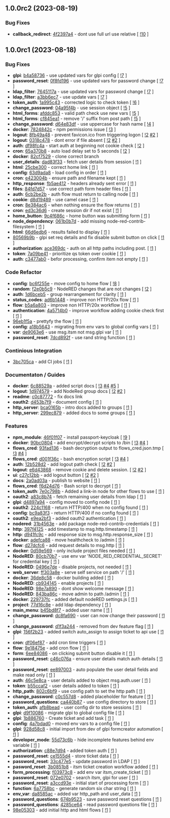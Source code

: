 ## 1.0.0rc2 (2023-08-19)

### Bug Fixes

- **callback_redirect**: [4f2397a4](https://gitlab.com/nofusscomputing/projects/nodered_ldap_self_service/-/commit/4f2397a473e13d649c92f3ef876f218d8e22ec3e) - dont use full url use relative [ [!10](https://gitlab.com/nofusscomputing/projects/nodered_ldap_self_service/-/merge_requests/10) ]

## 1.0.0rc1 (2023-08-18)

### Bug Fixes

- **glpi**: [b4a58736](https://gitlab.com/nofusscomputing/projects/nodered_ldap_self_service/-/commit/b4a587362fea1bc5554c71fbd3cb4f337be21f0a) - use updated vars for glpi config [ [!7](https://gitlab.com/nofusscomputing/projects/nodered_ldap_self_service/-/merge_requests/7) ]
- **password_reset**: [0f8fd196](https://gitlab.com/nofusscomputing/projects/nodered_ldap_self_service/-/commit/0f8fd1961d98663412790d5b0e50028780130788) - use updated vars for password change [ [!7](https://gitlab.com/nofusscomputing/projects/nodered_ldap_self_service/-/merge_requests/7) ]
- **ldap_filter**: [7645117a](https://gitlab.com/nofusscomputing/projects/nodered_ldap_self_service/-/commit/7645117a8cf120950f96dc9282634903232762e3) - use updated vars for password change [ [!7](https://gitlab.com/nofusscomputing/projects/nodered_ldap_self_service/-/merge_requests/7) ]
- **ldap_filter**: [a3bb6ec7](https://gitlab.com/nofusscomputing/projects/nodered_ldap_self_service/-/commit/a3bb6ec76b738fc0c688b99974c83fa237bdad08) - use update vars [ [!7](https://gitlab.com/nofusscomputing/projects/nodered_ldap_self_service/-/merge_requests/7) ]
- **token_auth**: [1a995c43](https://gitlab.com/nofusscomputing/projects/nodered_ldap_self_service/-/commit/1a995c439480b6cb7da0c3e76d51dada2dbf93d4) - corrected logic to check token [ [!6](https://gitlab.com/nofusscomputing/projects/nodered_ldap_self_service/-/merge_requests/6) ]
- **change_password**: [04a95f4b](https://gitlab.com/nofusscomputing/projects/nodered_ldap_self_service/-/commit/04a95f4b1def5b52229a3574e8780d5fbc8d6f7c) - use session object [ [!5](https://gitlab.com/nofusscomputing/projects/nodered_ldap_self_service/-/merge_requests/5) ]
- **html_forms**: [afddc853](https://gitlab.com/nofusscomputing/projects/nodered_ldap_self_service/-/commit/afddc8532824f8251e67d7d83cc47572a07e8972) - valid path check use new vars [ [!5](https://gitlab.com/nofusscomputing/projects/nodered_ldap_self_service/-/merge_requests/5) ]
- **html_forms**: [cf845ea1](https://gitlab.com/nofusscomputing/projects/nodered_ldap_self_service/-/commit/cf845ea13f939f6f4a8c2d11746c7b09f1f6343a) - remove '/' suffix from post path [ [!5](https://gitlab.com/nofusscomputing/projects/nodered_ldap_self_service/-/merge_requests/5) ]
- **change_password**: [d64e83df](https://gitlab.com/nofusscomputing/projects/nodered_ldap_self_service/-/commit/d64e83df4daa7e220d29d2a47bc52d7e7d97c9ae) - use uppercase for hash name [ [!4](https://gitlab.com/nofusscomputing/projects/nodered_ldap_self_service/-/merge_requests/4) ]
- **docker**: [7824842c](https://gitlab.com/nofusscomputing/projects/nodered_ldap_self_service/-/commit/7824842cecba1bb102d04c0be33ecc1ed25360e2) - npm permissions issue [ [!3](https://gitlab.com/nofusscomputing/projects/nodered_ldap_self_service/-/merge_requests/3) ]
- **logout**: [8fb49a48](https://gitlab.com/nofusscomputing/projects/nodered_ldap_self_service/-/commit/8fb49a4834f8e3d944a3db421a369a559d695add) - prevent favicon.ico from triggering logon [ [!2](https://gitlab.com/nofusscomputing/projects/nodered_ldap_self_service/-/merge_requests/2) [#2](https://gitlab.com/nofusscomputing/projects/nodered_ldap_self_service/-/issues/2) ]
- **logout**: [0318c478](https://gitlab.com/nofusscomputing/projects/nodered_ldap_self_service/-/commit/0318c478feb8c3319c3ca35821d609bb436c4302) - dont error if file absent [ [!2](https://gitlab.com/nofusscomputing/projects/nodered_ldap_self_service/-/merge_requests/2) [#2](https://gitlab.com/nofusscomputing/projects/nodered_ldap_self_service/-/issues/2) ]
- **auth**: [df98fc4a](https://gitlab.com/nofusscomputing/projects/nodered_ldap_self_service/-/commit/df98fc4a85c96c3471d5729783bce971d5c469c0) - start auth at beginning not cookie check [ [!2](https://gitlab.com/nofusscomputing/projects/nodered_ldap_self_service/-/merge_requests/2) ]
- **cron**: [65a370b8](https://gitlab.com/nofusscomputing/projects/nodered_ldap_self_service/-/commit/65a370b8100d6579f451c097bf5633b8332b01dd) - auto load delay set to 5 seconds [ [!2](https://gitlab.com/nofusscomputing/projects/nodered_ldap_self_service/-/merge_requests/2) ]
- **docker**: [82cf7529](https://gitlab.com/nofusscomputing/projects/nodered_ldap_self_service/-/commit/82cf75291db7f2aaacee92390f06d302921163fb) - clone correct branch
- **user_details**: [dad83f33](https://gitlab.com/nofusscomputing/projects/nodered_ldap_self_service/-/commit/dad83f337385719a0e6b70003d9313767e55501a) - fetch user details from session [ [!1](https://gitlab.com/nofusscomputing/projects/nodered_ldap_self_service/-/merge_requests/1) ]
- **html**: [25cbe300](https://gitlab.com/nofusscomputing/projects/nodered_ldap_self_service/-/commit/25cbe3003311274c2d1b4af09e42ccf8f34f3fe9) - correct home link [ [!1](https://gitlab.com/nofusscomputing/projects/nodered_ldap_self_service/-/merge_requests/1) ]
- **config**: [63d9ada8](https://gitlab.com/nofusscomputing/projects/nodered_ldap_self_service/-/commit/63d9ada8c169e7e61ae96947b2cffd681c624cd7) - load config in order [ [!1](https://gitlab.com/nofusscomputing/projects/nodered_ldap_self_service/-/merge_requests/1) ]
- **cron**: [e423004b](https://gitlab.com/nofusscomputing/projects/nodered_ldap_self_service/-/commit/e423004b2d306a0c2c86b466cfaad69da8b8b056) - ensure path and filename kept [ [!1](https://gitlab.com/nofusscomputing/projects/nodered_ldap_self_service/-/merge_requests/1) ]
- **http_response**: [fb5ae412](https://gitlab.com/nofusscomputing/projects/nodered_ldap_self_service/-/commit/fb5ae41259ba0c380057484c41b9c36da652c69e) - headers already sent error [ [!1](https://gitlab.com/nofusscomputing/projects/nodered_ldap_self_service/-/merge_requests/1) ]
- **files**: [84fd7d57](https://gitlab.com/nofusscomputing/projects/nodered_ldap_self_service/-/commit/84fd7d577a75f000014e09a91da84ff38956f92c) - use correct path form header files [ [!1](https://gitlab.com/nofusscomputing/projects/nodered_ldap_self_service/-/merge_requests/1) ]
- **auth**: [6cb2be2b](https://gitlab.com/nofusscomputing/projects/nodered_ldap_self_service/-/commit/6cb2be2b2b2d4cc4a58c90de502b019c7bd59bea) - auth flow must return to calling node [ [!1](https://gitlab.com/nofusscomputing/projects/nodered_ldap_self_service/-/merge_requests/1) ]
- **cookie**: [d8d19489](https://gitlab.com/nofusscomputing/projects/nodered_ldap_self_service/-/commit/d8d194896338b6c595a61f57bbe265c45d6c379f) - use camel case [ [!1](https://gitlab.com/nofusscomputing/projects/nodered_ldap_self_service/-/merge_requests/1) ]
- **cron**: [8e384ac6](https://gitlab.com/nofusscomputing/projects/nodered_ldap_self_service/-/commit/8e384ac6201f3a4d728cf05410e7443a96c63a1a) - when nothing ensure the flow returns [ [!1](https://gitlab.com/nofusscomputing/projects/nodered_ldap_self_service/-/merge_requests/1) ]
- **cron**: [ed3c36d6](https://gitlab.com/nofusscomputing/projects/nodered_ldap_self_service/-/commit/ed3c36d6be86a1506f4344f454af1e17888913dd) - create session dir if not exist [ [!1](https://gitlab.com/nofusscomputing/projects/nodered_ldap_self_service/-/merge_requests/1) ]
- **home_button**: [9c4f686c](https://gitlab.com/nofusscomputing/projects/nodered_ldap_self_service/-/commit/9c4f686cc488af3e953f1ecb00cc552cdd5080dd) - home button was submitting form [ [!1](https://gitlab.com/nofusscomputing/projects/nodered_ldap_self_service/-/merge_requests/1) ]
- **node_dependency**: [061b0b7d](https://gitlab.com/nofusscomputing/projects/nodered_ldap_self_service/-/commit/061b0b7dc43f303259d9e89340cbab4054792f7a) - add missing node-red-contrib-filesystem [ [!1](https://gitlab.com/nofusscomputing/projects/nodered_ldap_self_service/-/merge_requests/1) ]
- **html**: [66d6edb6](https://gitlab.com/nofusscomputing/projects/nodered_ldap_self_service/-/commit/66d6edb63e44ffbf981ea9a3d45c022a63f0ef5b) - results failed to display [ [!1](https://gitlab.com/nofusscomputing/projects/nodered_ldap_self_service/-/merge_requests/1) ]
- [80569b9b](https://gitlab.com/nofusscomputing/projects/nodered_ldap_self_service/-/commit/80569b9b2885808069da918a15fc65fa4934a432) - glpi set req details and fix disable submit button on click [ [!1](https://gitlab.com/nofusscomputing/projects/nodered_ldap_self_service/-/merge_requests/1) ]
- **authorization**: [ace369dc](https://gitlab.com/nofusscomputing/projects/nodered_ldap_self_service/-/commit/ace369dc9490ef651e0f4c7cc3754faea7d737a3) - auth on all http paths including post. [ [!1](https://gitlab.com/nofusscomputing/projects/nodered_ldap_self_service/-/merge_requests/1) ]
- **token**: [7a09be41](https://gitlab.com/nofusscomputing/projects/nodered_ldap_self_service/-/commit/7a09be41a276ffd7d374c8b36fd4aef6d03c5dc4) - prioritize qs token over cookie [ [!1](https://gitlab.com/nofusscomputing/projects/nodered_ldap_self_service/-/merge_requests/1) ]
- **auth**: [c3477ab0](https://gitlab.com/nofusscomputing/projects/nodered_ldap_self_service/-/commit/c3477ab0caf45d63f283df167008a0076b6eb568) - befor processing, confirm item not empty [ [!1](https://gitlab.com/nofusscomputing/projects/nodered_ldap_self_service/-/merge_requests/1) ]

### Code Refactor

- **config**: [bc6f255e](https://gitlab.com/nofusscomputing/projects/nodered_ldap_self_service/-/commit/bc6f255e28c3aa2d95b9df8f491128e734076069) - move config to home flow [ [!8](https://gitlab.com/nofusscomputing/projects/nodered_ldap_self_service/-/merge_requests/8) ]
- **random**: [f2e0b5c9](https://gitlab.com/nofusscomputing/projects/nodered_ldap_self_service/-/commit/f2e0b5c9ba7bd88c724010f158b886b6f4cecf91) - NodeRED changes that are not changes [ [!2](https://gitlab.com/nofusscomputing/projects/nodered_ldap_self_service/-/merge_requests/2) ]
- **auth**: [1d6bceb5](https://gitlab.com/nofusscomputing/projects/nodered_ldap_self_service/-/commit/1d6bceb5ab6a459bc6647e315e4170f93c54e795) - group rearrangement for clarity [ [!1](https://gitlab.com/nofusscomputing/projects/nodered_ldap_self_service/-/merge_requests/1) ]
- **status_codes**: [ad6b1448](https://gitlab.com/nofusscomputing/projects/nodered_ldap_self_service/-/commit/ad6b1448cf82ccf5ff761d757a55ce79a4fda21d) - improve non HTTP/20x flow [ [!1](https://gitlab.com/nofusscomputing/projects/nodered_ldap_self_service/-/merge_requests/1) ]
- **flow**: [b5a6a803](https://gitlab.com/nofusscomputing/projects/nodered_ldap_self_service/-/commit/b5a6a803c3804bc27a69f46a610040a62009b875) - improve non HTTP/20x workflow [ [!1](https://gitlab.com/nofusscomputing/projects/nodered_ldap_self_service/-/merge_requests/1) ]
- **authentication**: [4a5714b0](https://gitlab.com/nofusscomputing/projects/nodered_ldap_self_service/-/commit/4a5714b09a597c8599677635f94ee79a6d61d1de) - improve workflow adding cookie check first [ [!1](https://gitlab.com/nofusscomputing/projects/nodered_ldap_self_service/-/merge_requests/1) ]
- [96eb1f5a](https://gitlab.com/nofusscomputing/projects/nodered_ldap_self_service/-/commit/96eb1f5a2ac1154689b4e116228e480bd027e6ee) - prettyfy the flow [ [!1](https://gitlab.com/nofusscomputing/projects/nodered_ldap_self_service/-/merge_requests/1) ]
- **config**: [a18b5643](https://gitlab.com/nofusscomputing/projects/nodered_ldap_self_service/-/commit/a18b564336b8a0b9f20a00e7e326763fb60f52eb) - migrating from env vars to global config vars [ [!1](https://gitlab.com/nofusscomputing/projects/nodered_ldap_self_service/-/merge_requests/1) ]
- **var**: [de9063e6](https://gitlab.com/nofusscomputing/projects/nodered_ldap_self_service/-/commit/de9063e62229b27d3869d0b471c6a92e2f34434c) - use msg.itsm not msg.glpi var [ [!1](https://gitlab.com/nofusscomputing/projects/nodered_ldap_self_service/-/merge_requests/1) ]
- **password_reset**: [7dcd892f](https://gitlab.com/nofusscomputing/projects/nodered_ldap_self_service/-/commit/7dcd892f9a86def2fa58d20eb362a937764ba62a) - use rand string function [ [!1](https://gitlab.com/nofusscomputing/projects/nodered_ldap_self_service/-/merge_requests/1) ]

### Continious Integration

- [3bc705ca](https://gitlab.com/nofusscomputing/projects/nodered_ldap_self_service/-/commit/3bc705caff469f81f805f3b890d829398376cc02) - add CI jobs [ [!1](https://gitlab.com/nofusscomputing/projects/nodered_ldap_self_service/-/merge_requests/1) ]

### Documentaton / Guides

- **docker**: [6c88529a](https://gitlab.com/nofusscomputing/projects/nodered_ldap_self_service/-/commit/6c88529a73c477ea07d2637d9b26b067d60c48df) - added script docs [ [!3](https://gitlab.com/nofusscomputing/projects/nodered_ldap_self_service/-/merge_requests/3) [#4](https://gitlab.com/nofusscomputing/projects/nodered_ldap_self_service/-/issues/4) [#5](https://gitlab.com/nofusscomputing/projects/nodered_ldap_self_service/-/issues/5) ]
- **logout**: [1d974579](https://gitlab.com/nofusscomputing/projects/nodered_ldap_self_service/-/commit/1d974579d6f2032bb72f3fe5c51462020b0e28a3) - add NodeRed group docs [ [!2](https://gitlab.com/nofusscomputing/projects/nodered_ldap_self_service/-/merge_requests/2) [#2](https://gitlab.com/nofusscomputing/projects/nodered_ldap_self_service/-/issues/2) ]
- **readme**: [c0c87772](https://gitlab.com/nofusscomputing/projects/nodered_ldap_self_service/-/commit/c0c877726948bb8f87898aea6faa5eb568bb2a4a) - fix docs link
- **oauth2**: [d453b7f9](https://gitlab.com/nofusscomputing/projects/nodered_ldap_self_service/-/commit/d453b7f95775fcf5da9d8de92e7d14f025d687a9) - document config [ [!1](https://gitlab.com/nofusscomputing/projects/nodered_ldap_self_service/-/merge_requests/1) ]
- **http_server**: [bca0165b](https://gitlab.com/nofusscomputing/projects/nodered_ldap_self_service/-/commit/bca0165b01d963ea2df6a4ca0c234f0b84841993) - intro docs added to groups [ [!1](https://gitlab.com/nofusscomputing/projects/nodered_ldap_self_service/-/merge_requests/1) ]
- **http_server**: [299ec879](https://gitlab.com/nofusscomputing/projects/nodered_ldap_self_service/-/commit/299ec8793d9f15cd5cc83997cfe3a0511e9af9de) - added docs to some groups [ [!1](https://gitlab.com/nofusscomputing/projects/nodered_ldap_self_service/-/merge_requests/1) ]

### Features

- **npm_module**: [46f01f07](https://gitlab.com/nofusscomputing/projects/nodered_ldap_self_service/-/commit/46f01f07b27adc527d710222684ccf62e4e9df0f) - install passport-keycloak [ [!9](https://gitlab.com/nofusscomputing/projects/nodered_ldap_self_service/-/merge_requests/9) ]
- **docker**: [90bc0804](https://gitlab.com/nofusscomputing/projects/nodered_ldap_self_service/-/commit/90bc0804b1e42b25e6d5ffea84875e76f9194f84) - add encrypt/decrypt scripts to /bin [ [!3](https://gitlab.com/nofusscomputing/projects/nodered_ldap_self_service/-/merge_requests/3) [#4](https://gitlab.com/nofusscomputing/projects/nodered_ldap_self_service/-/issues/4) ]
- **flows_cred**: [93fad136](https://gitlab.com/nofusscomputing/projects/nodered_ldap_self_service/-/commit/93fad1368169a64a52e0f5f1b8603193fb22199e) - bash decryption output to flows_cred.json.tmp [ [!3](https://gitlab.com/nofusscomputing/projects/nodered_ldap_self_service/-/merge_requests/3) [#4](https://gitlab.com/nofusscomputing/projects/nodered_ldap_self_service/-/issues/4) ]
- **flows_cred**: [d001f36c](https://gitlab.com/nofusscomputing/projects/nodered_ldap_self_service/-/commit/d001f36c6ba63e87add85fcc97b89d6292a7b2de) - bash encryption script [ [!3](https://gitlab.com/nofusscomputing/projects/nodered_ldap_self_service/-/merge_requests/3) [#4](https://gitlab.com/nofusscomputing/projects/nodered_ldap_self_service/-/issues/4) ]
- **auth**: [12b528d2](https://gitlab.com/nofusscomputing/projects/nodered_ldap_self_service/-/commit/12b528d2f103c583664a8f3a17cb395eae6d01a0) - add logout path check [ [!2](https://gitlab.com/nofusscomputing/projects/nodered_ldap_self_service/-/merge_requests/2) [#2](https://gitlab.com/nofusscomputing/projects/nodered_ldap_self_service/-/issues/2) ]
- **logout**: [e6d43868](https://gitlab.com/nofusscomputing/projects/nodered_ldap_self_service/-/commit/e6d4386848966d2afae0d8280fbb39af02dda9a7) - remove cookie and delete session. [ [!2](https://gitlab.com/nofusscomputing/projects/nodered_ldap_self_service/-/merge_requests/2) [#2](https://gitlab.com/nofusscomputing/projects/nodered_ldap_self_service/-/issues/2) ]
- **ui**: [c27c12bb](https://gitlab.com/nofusscomputing/projects/nodered_ldap_self_service/-/commit/c27c12bb29a4cd3f6010bca237e9cf3d42f9dac9) - add logout button [ [!2](https://gitlab.com/nofusscomputing/projects/nodered_ldap_self_service/-/merge_requests/2) [#2](https://gitlab.com/nofusscomputing/projects/nodered_ldap_self_service/-/issues/2) ]
- **docs**: [2a0ad03a](https://gitlab.com/nofusscomputing/projects/nodered_ldap_self_service/-/commit/2a0ad03acf1ef8f2dac76806ed6a487985c06720) - publish to website [ [!1](https://gitlab.com/nofusscomputing/projects/nodered_ldap_self_service/-/merge_requests/1) ]
- **flows_cred**: [f6d24d76](https://gitlab.com/nofusscomputing/projects/nodered_ldap_self_service/-/commit/f6d24d76b3c1f289ee2204e9dca6aeb650870df5) - Bash script to decrypt [ [!1](https://gitlab.com/nofusscomputing/projects/nodered_ldap_self_service/-/merge_requests/1) ]
- **token_auth**: [7e0c798b](https://gitlab.com/nofusscomputing/projects/nodered_ldap_self_service/-/commit/7e0c798bae2c9c9862398779e6cca1f6558b0eda) - Added a link-in node for other flows to use [ [!1](https://gitlab.com/nofusscomputing/projects/nodered_ldap_self_service/-/merge_requests/1) ]
- **oauth2**: [a83c8b74](https://gitlab.com/nofusscomputing/projects/nodered_ldap_self_service/-/commit/a83c8b74d63713d8fe827d5aad1ada064a3b8553) - fetch remaining user details from ldap [ [!1](https://gitlab.com/nofusscomputing/projects/nodered_ldap_self_service/-/merge_requests/1) ]
- **glpi**: [d4897a94](https://gitlab.com/nofusscomputing/projects/nodered_ldap_self_service/-/commit/d4897a946b02dae0046f646be542d705da2acfd0) - config moved to config node [ [!1](https://gitlab.com/nofusscomputing/projects/nodered_ldap_self_service/-/merge_requests/1) ]
- **oauth2**: [224c1168](https://gitlab.com/nofusscomputing/projects/nodered_ldap_self_service/-/commit/224c11684e5d0927fb7e15bbe98cdd81f85c715c) - return HTTP/400 when no config found [ [!1](https://gitlab.com/nofusscomputing/projects/nodered_ldap_self_service/-/merge_requests/1) ]
- **config**: [bc9a83f3](https://gitlab.com/nofusscomputing/projects/nodered_ldap_self_service/-/commit/bc9a83f3bcc9f0c0ccf74fb40ca402db3951f51b) - return HTTP/400 if no config found [ [!1](https://gitlab.com/nofusscomputing/projects/nodered_ldap_self_service/-/merge_requests/1) ]
- **oauth2**: [e9ea2bf3](https://gitlab.com/nofusscomputing/projects/nodered_ldap_self_service/-/commit/e9ea2bf3c9b3bb9d1109d178884a0504f3a2f0ab) - added oauth2 authentication [ [!1](https://gitlab.com/nofusscomputing/projects/nodered_ldap_self_service/-/merge_requests/1) ]
- **nodered**: [31b4563e](https://gitlab.com/nofusscomputing/projects/nodered_ldap_self_service/-/commit/31b4563e4ba592548b068a307912a618612fc667) - add package node-red-contrib-credentials [ [!1](https://gitlab.com/nofusscomputing/projects/nodered_ldap_self_service/-/merge_requests/1) ]
- **http**: [397f4125](https://gitlab.com/nofusscomputing/projects/nodered_ldap_self_service/-/commit/397f41254d9f4c191338b6cf82f7bb2f59fd3b30) - add timestamp to msg.http.timestamp [ [!1](https://gitlab.com/nofusscomputing/projects/nodered_ldap_self_service/-/merge_requests/1) ]
- **http**: [d941fc9c](https://gitlab.com/nofusscomputing/projects/nodered_ldap_self_service/-/commit/d941fc9cc33f5d96b5ee9f2c5d1a06f4afd2adb7) - add response size to msg.http.response_size [ [!1](https://gitlab.com/nofusscomputing/projects/nodered_ldap_self_service/-/merge_requests/1) ]
- **docker**: [adefca88](https://gitlab.com/nofusscomputing/projects/nodered_ldap_self_service/-/commit/adefca8832172dc832439cea227e8fb1935909c1) - move healthcheck to /admin [ [!1](https://gitlab.com/nofusscomputing/projects/nodered_ldap_self_service/-/merge_requests/1) ]
- **flow**: [d27dcfc6](https://gitlab.com/nofusscomputing/projects/nodered_ldap_self_service/-/commit/d27dcfc691537fac82ba8a200f197aaabb223545) - add request details to msg.http [ [!1](https://gitlab.com/nofusscomputing/projects/nodered_ldap_self_service/-/merge_requests/1) ]
- **docker**: [0d59e569](https://gitlab.com/nofusscomputing/projects/nodered_ldap_self_service/-/commit/0d59e5696c4c9f430bb0651c4b1e9d53c45fca77) - only include project files needed [ [!1](https://gitlab.com/nofusscomputing/projects/nodered_ldap_self_service/-/merge_requests/1) ]
- **NodeRED**: [80cb70b7](https://gitlab.com/nofusscomputing/projects/nodered_ldap_self_service/-/commit/80cb70b75a16cbbf57adddd5cf96165555343ab2) - use env var 'NODE_RED_CREDENTIAL_SECRET' for credential key [ [!1](https://gitlab.com/nofusscomputing/projects/nodered_ldap_self_service/-/merge_requests/1) ]
- **NodeRED**: [0496e7de](https://gitlab.com/nofusscomputing/projects/nodered_ldap_self_service/-/commit/0496e7de7a1ae0f5f08235a9b52e80942353155b) - disable projects, not needed [ [!1](https://gitlab.com/nofusscomputing/projects/nodered_ldap_self_service/-/merge_requests/1) ]
- **web_server**: [ff303a8e](https://gitlab.com/nofusscomputing/projects/nodered_ldap_self_service/-/commit/ff303a8e997d95c947d3d77ba357098111cc0a96) - serve self service on path '/' [ [!1](https://gitlab.com/nofusscomputing/projects/nodered_ldap_self_service/-/merge_requests/1) ]
- **docker**: [36de8c58](https://gitlab.com/nofusscomputing/projects/nodered_ldap_self_service/-/commit/36de8c58a13f5c056e4e7bb287e56f519dd37fd0) - docker building added [ [!1](https://gitlab.com/nofusscomputing/projects/nodered_ldap_self_service/-/merge_requests/1) ]
- **NodeRED**: [cb934145](https://gitlab.com/nofusscomputing/projects/nodered_ldap_self_service/-/commit/cb934145a6119600c89ac6814d7140ba562e4c59) - enable projects [ [!1](https://gitlab.com/nofusscomputing/projects/nodered_ldap_self_service/-/merge_requests/1) ]
- **NodeRED**: [98e7a890](https://gitlab.com/nofusscomputing/projects/nodered_ldap_self_service/-/commit/98e7a890056692071cff3ffb525b4260bc4202f8) - dont show welcome message [ [!1](https://gitlab.com/nofusscomputing/projects/nodered_ldap_self_service/-/merge_requests/1) ]
- **NodeRED**: [843ba86c](https://gitlab.com/nofusscomputing/projects/nodered_ldap_self_service/-/commit/843ba86c3d106f27b42f21beab35f6b4e2247612) - move admin to path /admin [ [!1](https://gitlab.com/nofusscomputing/projects/nodered_ldap_self_service/-/merge_requests/1) ]
- **docker**: [229737fc](https://gitlab.com/nofusscomputing/projects/nodered_ldap_self_service/-/commit/229737fc8fb63172a4c60f00d6cc0961cabbe930) - added default nodeRED settings.js [ [!1](https://gitlab.com/nofusscomputing/projects/nodered_ldap_self_service/-/merge_requests/1) ]
- **project**: [77d16c8e](https://gitlab.com/nofusscomputing/projects/nodered_ldap_self_service/-/commit/77d16c8ef824cfc63bf78d5e455568477fc7a1d7) - add ldap dependency [ [!1](https://gitlab.com/nofusscomputing/projects/nodered_ldap_self_service/-/merge_requests/1) ]
- **main_menu**: [b45bd8f7](https://gitlab.com/nofusscomputing/projects/nodered_ldap_self_service/-/commit/b45bd8f7030e67ba8f1e23b0946387462231f7a5) - added user name [ [!1](https://gitlab.com/nofusscomputing/projects/nodered_ldap_self_service/-/merge_requests/1) ]
- **change_password**: [dc8fa690](https://gitlab.com/nofusscomputing/projects/nodered_ldap_self_service/-/commit/dc8fa690909c30c7aae993784abf3c80f97bf99e) - user can now change their password [ [!1](https://gitlab.com/nofusscomputing/projects/nodered_ldap_self_service/-/merge_requests/1) ]
- **change_password**: [d1f3a244](https://gitlab.com/nofusscomputing/projects/nodered_ldap_self_service/-/commit/d1f3a2447b44cef3bbb7b9ef43ed4b4de6545f2d) - removed from dev feature flag [ [!1](https://gitlab.com/nofusscomputing/projects/nodered_ldap_self_service/-/merge_requests/1) ]
- **glpi**: [156f2b23](https://gitlab.com/nofusscomputing/projects/nodered_ldap_self_service/-/commit/156f2b2360aa4c790bc14bd968358330f2b0d348) - added switch auto_assign to assign ticket to api use [ [!1](https://gitlab.com/nofusscomputing/projects/nodered_ldap_self_service/-/merge_requests/1) ]
- **cron**: [df06ef87](https://gitlab.com/nofusscomputing/projects/nodered_ldap_self_service/-/commit/df06ef879ea5c96125f207b88ff5cbbe0bdf6fd3) - add cron time triggers [ [!1](https://gitlab.com/nofusscomputing/projects/nodered_ldap_self_service/-/merge_requests/1) ]
- **flow**: [9e18475e](https://gitlab.com/nofusscomputing/projects/nodered_ldap_self_service/-/commit/9e18475edc2029d96ed37ee2fc1a29eb04caac7c) - add cron flow [ [!1](https://gitlab.com/nofusscomputing/projects/nodered_ldap_self_service/-/merge_requests/1) ]
- **form**: [6ee84086](https://gitlab.com/nofusscomputing/projects/nodered_ldap_self_service/-/commit/6ee84086581c82ba587458c5da9f747f4d0e12b8) - on clicking submit button disable it [ [!1](https://gitlab.com/nofusscomputing/projects/nodered_ldap_self_service/-/merge_requests/1) ]
- **password_reset**: [c46c076a](https://gitlab.com/nofusscomputing/projects/nodered_ldap_self_service/-/commit/c46c076aeedb86948038b48409fdf75ddfd8abb3) - ensure user details match auth details [ [!1](https://gitlab.com/nofusscomputing/projects/nodered_ldap_self_service/-/merge_requests/1) ]
- **password_reset**: [ee897003](https://gitlab.com/nofusscomputing/projects/nodered_ldap_self_service/-/commit/ee897003286cdd7521413662d34c8f5e0cd8f236) -  auto populate the user detail fields and make read only [ [!1](https://gitlab.com/nofusscomputing/projects/nodered_ldap_self_service/-/merge_requests/1) ]
- **auth**: [46c5e8ca](https://gitlab.com/nofusscomputing/projects/nodered_ldap_self_service/-/commit/46c5e8caf52a6609cb35ee2cc4f8ae6e1889cdf3) - user details added to object msg.auth.user [ [!1](https://gitlab.com/nofusscomputing/projects/nodered_ldap_self_service/-/merge_requests/1) ]
- **token**: [b55ccaf2](https://gitlab.com/nofusscomputing/projects/nodered_ldap_self_service/-/commit/b55ccaf2841d3da998964d0b7497f1907039e513) - user details added to token [ [!1](https://gitlab.com/nofusscomputing/projects/nodered_ldap_self_service/-/merge_requests/1) ]
- **http_path**: [802c6bf9](https://gitlab.com/nofusscomputing/projects/nodered_ldap_self_service/-/commit/802c6bf9783de639a977f9332ef266ab1d0f7acb) - use config path to set the http path [ [!1](https://gitlab.com/nofusscomputing/projects/nodered_ldap_self_service/-/merge_requests/1) ]
- **change_password**: [c0c557d8](https://gitlab.com/nofusscomputing/projects/nodered_ldap_self_service/-/commit/c0c557d8fd817e8e5cbbf0f1e9a8d9b10c1e4f56) - added placeholder for feature [ [!1](https://gitlab.com/nofusscomputing/projects/nodered_ldap_self_service/-/merge_requests/1) ]
- **password_questions**: [ca440b87](https://gitlab.com/nofusscomputing/projects/nodered_ldap_self_service/-/commit/ca440b87fedd8a00737a0614d59bc3ca5ad8dd63) - use config directory to store [ [!1](https://gitlab.com/nofusscomputing/projects/nodered_ldap_self_service/-/merge_requests/1) ]
- **token_auth**: [afb8bead](https://gitlab.com/nofusscomputing/projects/nodered_ldap_self_service/-/commit/afb8bead0c93c497c298c5089991493071f24b82) - user config dir to store sessions [ [!1](https://gitlab.com/nofusscomputing/projects/nodered_ldap_self_service/-/merge_requests/1) ]
- **glpi**: [d9f10086](https://gitlab.com/nofusscomputing/projects/nodered_ldap_self_service/-/commit/d9f1008610a2581df0a2ed5f80432718b702737d) - migrate glpi to global config file [ [!1](https://gitlab.com/nofusscomputing/projects/nodered_ldap_self_service/-/merge_requests/1) ]
- **glpi**: [1b886760](https://gitlab.com/nofusscomputing/projects/nodered_ldap_self_service/-/commit/1b886760ae336cebece9f660bb569ba304b1d6ff) - Create ticket and add task [ [!1](https://gitlab.com/nofusscomputing/projects/nodered_ldap_self_service/-/merge_requests/1) ]
- **config**: [4a7bdad0](https://gitlab.com/nofusscomputing/projects/nodered_ldap_self_service/-/commit/4a7bdad09ad2bfa66d62cc363164801338548955) - moved env vars to a config file [ [!1](https://gitlab.com/nofusscomputing/projects/nodered_ldap_self_service/-/merge_requests/1) ]
- **glpi**: [928d58c8](https://gitlab.com/nofusscomputing/projects/nodered_ldap_self_service/-/commit/928d58c89b27fefe17e6e22254b35f0e8f7cfb80) - initial import from dev of glpi formcreator automation [ [!1](https://gitlab.com/nofusscomputing/projects/nodered_ldap_self_service/-/merge_requests/1) ]
- **developer_mode**: [55d73c6b](https://gitlab.com/nofusscomputing/projects/nodered_ldap_self_service/-/commit/55d73c6b6a263423d8a3b4bd7e96bcf4dc0298c6) - hide incomplete features behind env variable [ [!1](https://gitlab.com/nofusscomputing/projects/nodered_ldap_self_service/-/merge_requests/1) ]
- **authorization**: [c88e7d94](https://gitlab.com/nofusscomputing/projects/nodered_ldap_self_service/-/commit/c88e7d945237ed6f5efc9c0c9ca7bdf11abde72d) - added token auth [ [!1](https://gitlab.com/nofusscomputing/projects/nodered_ldap_self_service/-/merge_requests/1) ]
- **password_reset**: [ce1555d4](https://gitlab.com/nofusscomputing/projects/nodered_ldap_self_service/-/commit/ce1555d423a276ad184b348f29ebf8b18b9e1b83) - store ticket data [ [!1](https://gitlab.com/nofusscomputing/projects/nodered_ldap_self_service/-/merge_requests/1) ]
- **password_reset**: [33c477e5](https://gitlab.com/nofusscomputing/projects/nodered_ldap_self_service/-/commit/33c477e5e773c7b2da9fac2e73f9e86bf5235ccf) - update password in LDAP [ [!1](https://gitlab.com/nofusscomputing/projects/nodered_ldap_self_service/-/merge_requests/1) ]
- **pasword_reset**: [3b0851b8](https://gitlab.com/nofusscomputing/projects/nodered_ldap_self_service/-/commit/3b0851b8e6229b821b3ab3b8376619340e040149) - itsm ticket creation workflow added [ [!1](https://gitlab.com/nofusscomputing/projects/nodered_ldap_self_service/-/merge_requests/1) ]
- **form_processing**: [f03973c8](https://gitlab.com/nofusscomputing/projects/nodered_ldap_self_service/-/commit/f03973c8b1cc4634f96dc1116ab2e7ff71cd498a) - add env var itsm_create_ticket [ [!1](https://gitlab.com/nofusscomputing/projects/nodered_ldap_self_service/-/merge_requests/1) ]
- **password_reset**: [072e0702](https://gitlab.com/nofusscomputing/projects/nodered_ldap_self_service/-/commit/072e070289a0e0f55ffefd25e460e54928c09e38) - search itsm, glpi for user [ [!1](https://gitlab.com/nofusscomputing/projects/nodered_ldap_self_service/-/merge_requests/1) ]
- **password_reset**: [a3ccd93e](https://gitlab.com/nofusscomputing/projects/nodered_ldap_self_service/-/commit/a3ccd93e2479e6738f6ef608cbcf7048db8a58cc) - initial start of processing form [ [!1](https://gitlab.com/nofusscomputing/projects/nodered_ldap_self_service/-/merge_requests/1) ]
- **function**: [6a7758bc](https://gitlab.com/nofusscomputing/projects/nodered_ldap_self_service/-/commit/6a7758bc841337e2b66f5bf297b6707a9fd21975) - generate random six char string [ [!1](https://gitlab.com/nofusscomputing/projects/nodered_ldap_self_service/-/merge_requests/1) ]
- **env_var**: [da8585ac](https://gitlab.com/nofusscomputing/projects/nodered_ldap_self_service/-/commit/da8585ac2bfdf8ae85c2116b50e85e5b439f2f29) - added var http_path and user_data [ [!1](https://gitlab.com/nofusscomputing/projects/nodered_ldap_self_service/-/merge_requests/1) ]
- **password_questions**: [674b9523](https://gitlab.com/nofusscomputing/projects/nodered_ldap_self_service/-/commit/674b952388abc4901de55cb4dd9cb94e89462a0b) - save password reset questions [ [!1](https://gitlab.com/nofusscomputing/projects/nodered_ldap_self_service/-/merge_requests/1) ]
- **password_questions**: [4285ce64](https://gitlab.com/nofusscomputing/projects/nodered_ldap_self_service/-/commit/4285ce64adbbaa47ea17391abcc27661f790837a) - read password questions file [ [!1](https://gitlab.com/nofusscomputing/projects/nodered_ldap_self_service/-/merge_requests/1) ]
- [98e05303](https://gitlab.com/nofusscomputing/projects/nodered_ldap_self_service/-/commit/98e0530318bb4d7a33d2b42b9b1f60df9192a58d) - add initial http and html flows [ [!1](https://gitlab.com/nofusscomputing/projects/nodered_ldap_self_service/-/merge_requests/1) ]
